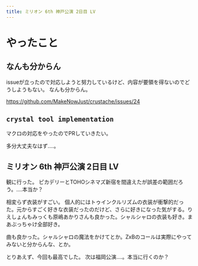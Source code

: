 ```yaml
---
title: ミリオン 6th 神戸公演 2日目 LV
---
```


# やったこと

## なんも分からん

issueが立ったので対応しようと努力しているけど、内容が要領を得ないのでどうしようもない。
なんも分からん。

https://github.com/MakeNowJust/crustache/issues/24

## `crystal tool implementation`

マクロの対応をやったのでPRしていきたい。

多分大丈夫なはず‥‥。

## ミリオン 6th 神戸公演 2日目 LV

観に行った。
ピカデリーとTOHOシネマズ新宿を間違えたが誤差の範囲だろう。‥‥本当か？

相変らず衣装がすごい。
個人的にはトゥインクルリズムの衣装が衝撃的だった。元からすごく好きな衣装だったのだけど、さらに好きになった気がする。りえしょんもみっくも原嶋あかりさんも良かった。シャルシャロの衣装も好き。まあぶっちゃけ全部好き。

曲も良かった。シャルシャロの魔法をかけてとか。ZxBのコールは実際にやってみないと分からんな、とか。

とりあえず、今回も最高でした。
次は福岡公演‥‥。本当に行くのか？
